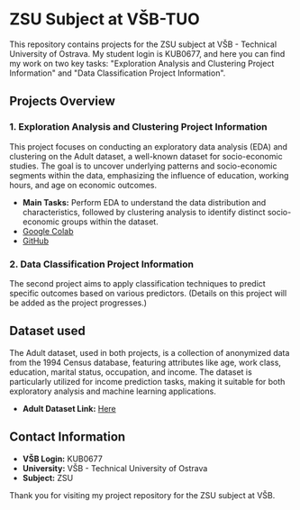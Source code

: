 # ZSU Subject at VŠB-TUO

This repository contains projects for the ZSU subject at VŠB - Technical University of Ostrava. My student login is KUB0677, and here you can find my work on two key tasks: "Exploration Analysis and Clustering Project Information" and "Data Classification Project Information".

## Projects Overview

### 1. Exploration Analysis and Clustering Project Information

This project focuses on conducting an exploratory data analysis (EDA) and clustering on the Adult dataset, a well-known dataset for socio-economic studies. The goal is to uncover underlying patterns and socio-economic segments within the data, emphasizing the influence of education, working hours, and age on economic outcomes.

- **Main Tasks:** Perform EDA to understand the data distribution and characteristics, followed by clustering analysis to identify distinct socio-economic groups within the dataset.
- [Google Colab](https://colab.research.google.com/github/JaKuBisz/ZSU/blob/master/EDA_Clustering.ipynb)
- [GitHub](https://github.com/JaKuBisz/ZSU/blob/master/EDA_Clustering.ipynb)

### 2. Data Classification Project Information

The second project aims to apply classification techniques to predict specific outcomes based on various predictors. (Details on this project will be added as the project progresses.)

## Dataset used

The Adult dataset, used in both projects, is a collection of anonymized data from the 1994 Census database, featuring attributes like age, work class, education, marital status, occupation, and income. The dataset is particularly utilized for income prediction tasks, making it suitable for both exploratory analysis and machine learning applications.

- **Adult Dataset Link:** [Here](https://archive.ics.uci.edu/dataset/2/adult)

## Contact Information

- **VŠB Login:** KUB0677
- **University:** VŠB - Technical University of Ostrava
- **Subject:** ZSU

Thank you for visiting my project repository for the ZSU subject at VŠB.
